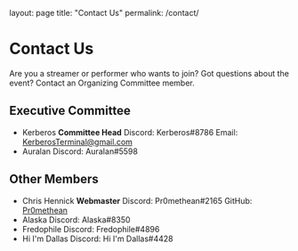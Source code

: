 layout: page
title: "Contact Us"
permalink: /contact/

# Contact Us

Are you a streamer or performer who wants to join? Got questions about the event? Contact an Organizing Committee member.

## Executive Committee

* Kerberos
  **Committee Head**
  Discord: Kerberos#8786
  Email: [KerberosTerminal@gmail.com](mailto:KerberosTerminal@gmail.com)
* Auralan
  Discord: AuraIan#5598

## Other Members

* Chris Hennick
  **Webmaster**
  Discord: Pr0methean#2165
  GitHub: [Pr0methean](https://github.com/pr0methean)
* Alaska
  Discord: Alaska#8350
* Fredophile
  Discord: Fredophile#4896
* Hi I'm Dallas
  Discord: Hi I'm Dallas#4428
